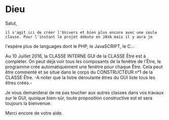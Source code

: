 # Dieu

Salut,

    il s'agit ici de créer l'Univers et bien plus encore avec une seule classe. Pour l'instant le projet débute en JAVA mais il y aura je
l'espère plus de languages dont le PHP, le JavaSCRIPT, le C...

Au 10 Juillet 2016, la CLASSE INTERNE GUI de la CLASSE Être est à compléter. On peut déjà voir tous les composants de la fenêtre de
l'Être, le programme crée automatiquement une fenêtre pour chaque Être. Cela peut être commenté et se situe dans le corps du
CONSTRUCTEUR n°1 de la CLASSE Être. -A noter que la listre déroulante êtres du GUI liste tous les êtres créés.-

Je vous demanderai de ne pas toucher aux autres classes dans vos travaux sur le GUI, quoique bien-sûr, toute proposition constructive est
et sera toujours la bienvenue.

Merci encore de votre aide.
